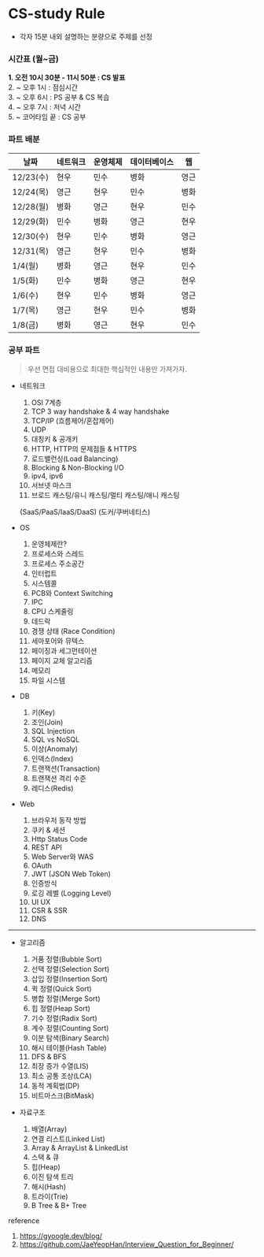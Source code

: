 # CS-study Rule

- 각자 15분 내외 설명하는 분량으로 주제를 선정

### 시간표 (월~금)

**1. 오전 10시 30분 - 11시 50분 : CS 발표**<br>
2. ~ 오후 1시 : 점심시간<br>
3. ~ 오후 6시 : PS 공부 & CS 복습<br>
4. ~ 오후 7시 : 저녁 시간<br>
5. ~ 코어타임 끝 : CS 공부<br>

### 파트 배분

|날짜|네트워크|운영체제|데이터베이스|웹|
|-|-|-|-|-|
|12/23(수)|현우|민수|병화|영근|
|12/24(목)|영근|현우|민수|병화|
|12/28(월)|병화|영근|현우|민수|
|12/29(화)|민수|병화|영근|현우|
|12/30(수)|현우|민수|병화|영근|
|12/31(목)|영근|현우|민수|병화|
|1/4(월)  |병화|영근|현우|민수|
|1/5(화)  |민수|병화|영근|현우|
|1/6(수)  |현우|민수|병화|영근|
|1/7(목)  |영근|현우|민수|병화|
|1/8(금)  |병화|영근|현우|민수|

### 공부 파트
> 우선 면접 대비용으로 최대한 핵심적인 내용만 가져가자.

- 네트워크
    1. OSI 7계층
    2. TCP 3 way handshake & 4 way handshake
    3. TCP/IP (흐름제어/혼잡제어)
    4. UDP
    5. 대칭키 & 공개키
    6. HTTP, HTTP의 문제점들 & HTTPS
    7. 로드밸런싱(Load Balancing)
    8. Blocking & Non-Blocking I/O
    9. ipv4, ipv6
    10. 서브넷 마스크
    11. 브로드 캐스팅/유니 캐스팅/멀티 캐스팅/애니 캐스팅
    
    (SaaS/PaaS/IaaS/DaaS)
    (도커/쿠버네티스)

- OS
    1. 운영체제란?
    2. 프로세스와 스레드
    3. 프로세스 주소공간
    4. 인터럽트
    5. 시스템콜
    6. PCB와 Context Switching
    7. IPC
    8. CPU 스케줄링
    9. 데드락
    10. 경쟁 상태 (Race Condition)
    11. 세마포어와 뮤텍스
    12. 페이징과 세그먼테이션
    13. 페이지 교체 알고리즘
    14. 메모리
    15. 파일 시스템

- DB
    1. 키(Key)
    2. 조인(Join)
    3. SQL Injection
    4. SQL vs NoSQL
    5. 이상(Anomaly)
    6. 인덱스(Index)
    7. 트랜잭션(Transaction)
    8. 트랜잭션 격리 수준
    9. 레디스(Redis)

- Web
    1. 브라우저 동작 방법
    2. 쿠키 & 세션
    3. Http Status Code
    4. REST API
    5. Web Server와 WAS
    6. OAuth
    7. JWT (JSON Web Token)
    8. 인증방식
    9. 로깅 레벨 (Logging Level)
    10. UI UX
    11. CSR & SSR
    12. DNS

---

- 알고리즘
    1. 거품 정렬(Bubble Sort)
    2. 선택 정렬(Selection Sort)
    3. 삽입 정렬(Insertion Sort)
    4. 퀵 정렬(Quick Sort)
    5. 병합 정렬(Merge Sort)
    6. 힙 정렬(Heap Sort)
    7. 기수 정렬(Radix Sort)
    8. 계수 정렬(Counting Sort)
    9. 이분 탐색(Binary Search)
    10. 해시 테이블(Hash Table)
    11. DFS & BFS
    12. 최장 증가 수열(LIS)
    13. 최소 공통 조상(LCA)
    14. 동적 계획법(DP)
    15. 비트마스크(BitMask)

- 자료구조
    1. 배열(Array)
    2. 연결 리스트(Linked List)
    3. Array & ArrayList & LinkedList
    4. 스택 & 큐
    5. 힙(Heap)
    6. 이진 탐색 트리
    7. 해시(Hash)
    8. 트라이(Trie)
    9. B Tree & B+ Tree

reference

1. https://gyoogle.dev/blog/
2. https://github.com/JaeYeopHan/Interview_Question_for_Beginner/
